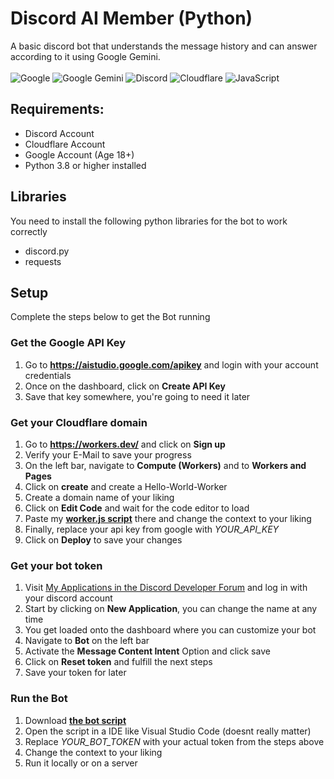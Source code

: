 # Discord AI Member (Python)
A basic discord bot that understands the message history and can answer according to it using Google Gemini.<br><br>
![Google](https://img.shields.io/badge/google-4285F4?style=for-the-badge&logo=google&logoColor=white)
![Google Gemini](https://img.shields.io/badge/google%20gemini-8E75B2?style=for-the-badge&logo=google%20gemini&logoColor=white)
![Discord](https://img.shields.io/badge/Discord-%235865F2.svg?style=for-the-badge&logo=discord&logoColor=white)
![Cloudflare](https://img.shields.io/badge/Cloudflare-F38020?style=for-the-badge&logo=Cloudflare&logoColor=white)
![JavaScript](https://img.shields.io/badge/javascript-%23323330.svg?style=for-the-badge&logo=javascript&logoColor=%23F7DF1E)<br>

## Requirements:
- Discord Account
- Cloudflare Account
- Google Account (Age 18+)
- Python 3.8 or higher installed

## Libraries
You need to install the following python libraries for the bot to work correctly
- discord.py
- requests

## Setup
Complete the steps below to get the Bot running
### Get the Google API Key
1. Go to **https://aistudio.google.com/apikey** and login with your account credentials
2. Once on the dashboard, click on **Create API Key**
3. Save that key somewhere, you're going to need it later

### Get your Cloudflare domain
1. Go to **https://workers.dev/** and click on **Sign up**
2. Verify your E-Mail to save your progress
3. On the left bar, navigate to **Compute (Workers)** and to **Workers and Pages**
4. Click on **create** and create a Hello-World-Worker
5. Create a domain name of your liking
6. Click on **Edit Code** and wait for the code editor to load
7. Paste my **[worker.js script](https://github.com/einfachniemmand/discord_ai_member/blob/main/src/worker.js)** there and change the context to your liking
8. Finally, replace your api key from google with *YOUR_API_KEY*
9. Click on **Deploy** to save your changes

### Get your bot token
1. Visit [My Applications in the Discord Developer Forum](https://discord.com/developers/applications) and log in with your discord account
2. Start by clicking on **New Application**, you can change the name at any time
3. You get loaded onto the dashboard where you can customize your bot
4. Navigate to **Bot** on the left bar
5. Activate the **Message Content Intent** Option and click save
6. Click on **Reset token** and fulfill the next steps
7. Save your token for later

### Run the Bot
1. Download **[the bot script](https://github.com/einfachniemmand/discord_ai_member/blob/main/src/bot.py)**
2. Open the script in a IDE like Visual Studio Code (doesnt really matter)
3. Replace *YOUR_BOT_TOKEN* with your actual token from the steps above
4. Change the context to your liking
5. Run it locally or on a server

